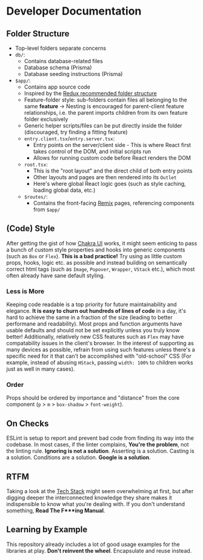 # Developer Documentation

## Folder Structure

-   Top-level folders separate concerns
-   `db/`:
    -   Contains database-related files
    -   Database schema (Prisma)
    -   Database seeding instructions (Prisma)
-   `$app/`:
    -   Contains app source code
    -   Inspired by the [Redux recommended folder structure](https://redux.js.org/faq/code-structure#what-should-my-file-structure-look-like-how-should-i-group-my-action-creators-and-reducers-in-my-project-where-should-my-selectors-go)
    -   Feature-folder style: sub-folders contain files all belonging to the same **feature** -> Nesting is encouraged for parent-client feature relationships, i.e. the parent imports children from its own feature folder exclusively
    -   Generic helper scripts/files can be put directly inside the folder (discouraged, try finding a fitting feature)
    -   `entry.client.tsx`/`entry.server.tsx`:
        -   Entry points on the server/client side - This is where React first takes control of the DOM, and initial scripts run
        -   Allows for running custom code before React renders the DOM
    -   `root.tsx`:
        -   This is the "root layout" and the direct child of both entry points
        -   Other layouts and pages are then rendered into its `Outlet`
        -   Here's where global React logic goes (such as style caching, loading global data, etc.)
    -   `$routes/`:
        -   Contains the front-facing [Remix](https://remix.run/) pages, referencing components from `$app/`

## (Code) Style

After getting the gist of how [Chakra UI](https://chakra-ui.com) works, it might seem enticing to pass a bunch of custom style properties and hooks into generic components (such as `Box` or `Flex`). **This is a bad practice!** Try using as little custom props, hooks, logic etc. as possible and instead building on semantically correct html tags (such as `Image`, `Popover`, `Wrapper`, `VStack` etc.), which most often already have sane default styling.

### Less is More

Keeping code readable is a top priority for future maintainability and elegance. **It is easy to churn out hundreds of lines of code** in a day, it's hard to achieve the same in a fraction of the size (leading to better performane and readability). Most props and function arguments have usable defaults and should not be set explicitly unless you truly know better! Additionally, relatively new CSS features such as `Flex` may have compatability issues in the client's browser. In the interest of supporting as many devices as possible, refrain from using such features unless there's a specific need for it that can't be accomplished with "old-school" CSS (For example, instead of abusing `HStack`, passing `width: 100%` to children works just as well in many cases).

### Order

Props should be ordered by importance and "distance" from the core component (`p` > `m` > `box-shadow` > `font-weight`).

## On Checks

ESLint is setup to report and prevent bad code from finding its way into the codebase. In most cases, if the linter complains, **You're the problem**, not the linting rule. **Ignoring is not a solution**. Asserting is a solution. Casting is a solution. Conditions are a solution. **Google is a solution**.

## RTFM

Taking a look at the [Tech Stack](./README.md#tech-stack) might seem overwhelming at first, but after digging deeper the interconnected knowledge they share makes it indispensible to know what you're dealing with. If you don't understand something, **Read The F\*\*\*ing Manual**.

## Learning by Example

This repository already includes a lot of good usage examples for the libraries at play. **Don't reinvent the wheel**. Encapsulate and reuse instead.

